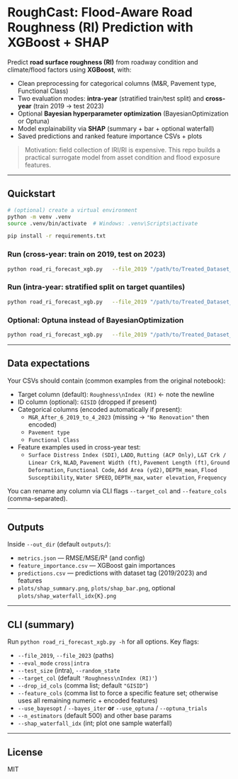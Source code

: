 # RoughCast: Flood‑Aware Road Roughness (RI) Prediction with XGBoost + SHAP

Predict **road surface roughness (RI)** from roadway condition and climate/flood factors using **XGBoost**, with:
- Clean preprocessing for categorical columns (M&R, Pavement type, Functional Class)
- Two evaluation modes: **intra-year** (stratified train/test split) and **cross-year** (train 2019 → test 2023)
- Optional **Bayesian hyperparameter optimization** (BayesianOptimization or Optuna)
- Model explainability via **SHAP** (summary + bar + optional waterfall)
- Saved predictions and ranked feature importance CSVs + plots

> Motivation: field collection of IRI/RI is expensive. This repo builds a practical surrogate model from asset condition and flood exposure features.

---

## Quickstart

```bash
# (optional) create a virtual environment
python -m venv .venv
source .venv/bin/activate  # Windows: .venv\Scripts\activate

pip install -r requirements.txt
```

### Run (cross-year: train on 2019, test on 2023)
```bash
python road_ri_forecast_xgb.py   --file_2019 "/path/to/Treated_Dataset_2019_modified.csv"   --file_2023 "/path/to/Treated_Dataset_2023_modified.csv"   --eval_mode cross   --out_dir outputs   --use_bayesopt   --bayes_iter 25
```

### Run (intra-year: stratified split on target quantiles)
```bash
python road_ri_forecast_xgb.py   --file_2019 "/path/to/Treated_Dataset_2019_modified.csv"   --eval_mode intra   --test_size 0.2   --random_state 42   --out_dir outputs
```

### Optional: Optuna instead of BayesianOptimization
```bash
python road_ri_forecast_xgb.py   --file_2019 "/path/to/Treated_Dataset_2019_modified.csv"   --file_2023 "/path/to/Treated_Dataset_2023_modified.csv"   --eval_mode cross   --use_optuna   --optuna_trials 40   --out_dir outputs
```

---

## Data expectations

Your CSVs should contain (common examples from the original notebook):
- Target column (default): `Roughness\nIndex (RI)`  ← note the newline
- ID column (optional): `GISID` (dropped if present)
- Categorical columns (encoded automatically if present):
  - `M&R_After_6_2019_to_4_2023` (missing → `"No Renovation"` then encoded)
  - `Pavement type`
  - `Functional Class`
- Feature examples used in cross-year test:
  - `Surface Distress Index (SDI)`, `LADD`, `Rutting (ACP Only)`, `L&T Crk / Linear Crk`, `NLAD`,
    `Pavement Width (ft)`, `Pavement Length (ft)`, `Ground Deformation`, `Functional Code`,
    `Add Area (yd2)`, `DEPTH_mean`, `Flood Susceptibility`, `Water SPEED`, `DEPTH_max`,
    `water elevation`, `Frequency`

You can rename any column via CLI flags `--target_col` and `--feature_cols` (comma-separated).

---

## Outputs

Inside `--out_dir` (default `outputs/`):
- `metrics.json` — RMSE/MSE/R² (and config)
- `feature_importance.csv` — XGBoost gain importances
- `predictions.csv` — predictions with dataset tag (2019/2023) and features
- `plots/shap_summary.png`, `plots/shap_bar.png`, optional `plots/shap_waterfall_idx{K}.png`

---

## CLI (summary)

Run `python road_ri_forecast_xgb.py -h` for all options. Key flags:

- `--file_2019`, `--file_2023` (paths)
- `--eval_mode` `cross|intra`
- `--test_size` (intra), `--random_state`
- `--target_col` (default `'Roughness\nIndex (RI)'`)
- `--drop_id_cols` (comma list; default `"GISID"`)
- `--feature_cols` (comma list to force a specific feature set; otherwise uses all remaining numeric + encoded features)
- `--use_bayesopt` / `--bayes_iter` **or** `--use_optuna` / `--optuna_trials`
- `--n_estimators` (default 500) and other base params
- `--shap_waterfall_idx` (int; plot one sample waterfall)

---

## License
MIT
